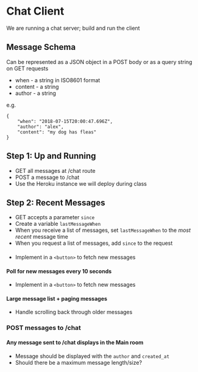 # Chat Client

We are running a chat server; build and run the client

## Message Schema

Can be represented as a JSON object in a POST body or as a query string on GET requests

* when - a string in ISO8601 format
* content - a string
* author - a string

e.g.
```
{
    "when": "2018-07-15T20:00:47.696Z",
    "author": "alex",
    "content": "my dog has fleas"
}
```

## Step 1: Up and Running

* GET all messages at /chat route
* POST a message to /chat
* Use the Heroku instance we will deploy during class

## Step 2: Recent Messages

* GET accepts a parameter `since`
* Create a variable `lastMessageWhen`
* When you receive a list of messages, set `lastMessageWhen` to the *most recent* message time
* When you request a list of messages, add `since` to the request

#### 

  * Implement in a `<button>` to fetch new messages

#### Poll for new messages every 10 seconds

  * Implement in a `<button>` to fetch new messages

#### Large message list + paging messages

  * Handle scrolling back through older messages

### POST messages to /chat

#### Any message sent to /chat displays in the Main room

  * Message should be displayed with the `author` and `created_at`
  * Should there be a maximum message length/size?
